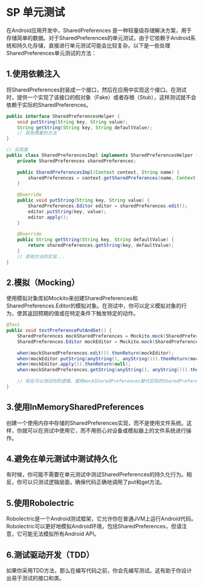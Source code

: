 # SP 单元测试

在Android应用开发中，SharedPreferences 是一种轻量级存储解决方案，用于存储简单的数据。对于SharedPreferences的单元测试，由于它依赖于Android系统和持久化存储，直接进行单元测试可能会比较复杂。以下是一些处理SharedPreferences单元测试的方法：

## 1.使用依赖注入

将SharedPreferences封装成一个接口，然后在应用中实现这个接口。在测试时，提供一个实现了该接口的假对象（Fake）或者存根（Stub），这样测试就不会依赖于实际的SharedPreferences。

```java
public interface SharedPreferencesHelper {
    void putString(String key, String value);
    String getString(String key, String defaultValue);
    // 其他需要的方法
}

// 实现类
public class SharedPreferencesImpl implements SharedPreferencesHelper {
    private SharedPreferences sharedPreferences;
    
    public SharedPreferencesImpl(Context context, String name) {
        sharedPreferences = context.getSharedPreferences(name, Context.MODE_PRIVATE);
    }
    
    @Override
    public void putString(String key, String value) {
        SharedPreferences.Editor editor = sharedPreferences.edit();
        editor.putString(key, value);
        editor.apply();
    }
    
    @Override
    public String getString(String key, String defaultValue) {
        return sharedPreferences.getString(key, defaultValue);
    }
    // 其他方法的实现...
}
```

## 2.模拟（Mocking）

使用模拟对象库如Mockito来创建SharedPreferences和SharedPreferences.Editor的模拟对象。在测试中，你可以定义模拟对象的行为，使其返回预期的值或在特定条件下触发特定的动作。

```java
@Test
public void testPreferencePutAndGet() {
    SharedPreferences mockSharedPreferences = Mockito.mock(SharedPreferences.class);
    SharedPreferences.Editor mockEditor = Mockito.mock(SharedPreferences.Editor.class);
    
    when(mockSharedPreferences.edit()).thenReturn(mockEditor);
    when(mockEditor.putString(anyString(), anyString())).thenReturn(mockEditor);
    when(mockEditor.apply()).thenReturn(null);
    when(mockSharedPreferences.getString(anyString(), anyString())).thenReturn("TestValue");
    
    // 现在可以测试你的逻辑，使用mockSharedPreferences替代实际的SharedPreferences
}
```

## 3.使用InMemorySharedPreferences

创建一个使用内存中存储的SharedPreferences实现，而不是使用文件系统。这样，你就可以在测试中使用它，而不用担心对设备或模拟器上的文件系统进行操作。

## 4.避免在单元测试中测试持久化

有时候，你可能不需要在单元测试中测试SharedPreferences的持久化行为。相反，你可以只测试逻辑层面，确保代码正确地调用了put和get方法。

## 5.使用Robolectric

Robolectric是一个Android测试框架，它允许你在普通JVM上运行Android代码。Robolectric可以更好地模拟Android环境，包括SharedPreferences，但请注意，它可能无法模拟所有Android API。

## 6.测试驱动开发（TDD）

如果你采用TDD方法，那么在编写代码之前，你会先编写测试。这有助于你设计出易于测试的接口和类。
